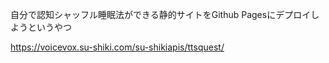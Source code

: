 自分で認知シャッフル睡眠法ができる静的サイトをGithub Pagesにデプロイしようというやつ

https://voicevox.su-shiki.com/su-shikiapis/ttsquest/
